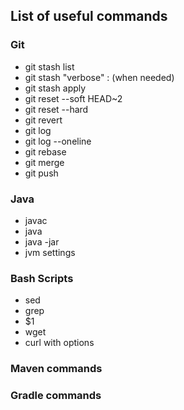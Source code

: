 ## List of useful commands

### Git
- git stash list
- git stash "verbose"  : (when needed)
- git stash apply
- git reset --soft HEAD~2
- git reset --hard
- git revert
- git log
- git log --oneline
- git rebase
- git merge
- git push

### Java
- javac
- java
- java -jar
- jvm settings


### Bash Scripts
- sed
- grep
- $1
- wget
- curl with options

### Maven commands

### Gradle commands

### 